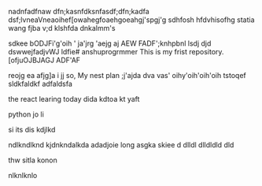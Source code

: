 nadnfadfnaw
dfn;kasnfdksnfasdf;dfn;kadfa
dsf;lvneaVneaoihef[owahegfoaehgoeahgj'spgj'g
sdhfosh
hfdvhisofhg
statia
wang
fjba
v;d
klshfda
dnkalmm's


sdkee
bODJFi'g'oih
'
ja'jrg
'aejg
aj
AEW
FADF';knhpbnl
lsdj
djd
dswwejfadjvWJ
ldfie# anshuprogrmmer
This is my frist repository.
<br>[ofjuOJBJAGJ
ADF'AF

reojg
ea
afjg]a
i
jj
so, My nest plan
;j'ajda
dva
vas'
oihy'oih'oih'oih tstoqef
sldkfaldkf
adfaldsfa
<html>
  
the react learing 
today dida kdtoa
kt yaft 

python
jo li


si  its dis kdjlkd

ndlkndlknd
kjdnkndalkda
adadjoie
long asgka
skiee
d
dlldl
dlldldld
dld

thw sitla
konon

nlknlknlo
